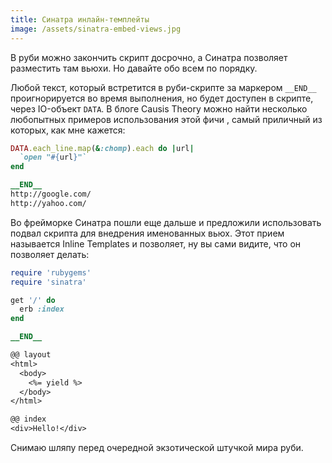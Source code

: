 ```yaml
---
title: Синатра инлайн-темплейты
image: /assets/sinatra-embed-views.jpg
---
```


В руби можно закончить скрипт досрочно, а Синатра позволяет разместить там вьюхи. Но давайте обо всем
по порядку.

Любой текст, который встретится в руби-скрипте за маркером `__END__` проигнорируется во время 
выполнения, но будет доступен в скрипте, через IO-объект `DATA`. В блоге Causis Theory можно найти
несколько любопытных примеров использования этой фичи [<i class="fa fa-external-link"></i>](http://caiustheory.com/why-i-love-data/), самый приличный из которых, как мне кажется:

``` ruby
DATA.each_line.map(&:chomp).each do |url|
  `open "#{url}"`
end

__END__
http://google.com/
http://yahoo.com/
```

Во фрейморке Синатра пошли еще дальше и предложили использовать подвал скрипта для внедрения 
именованных вьюх.
Этот прием называется Inline <nobr>Templates [<i class="fa fa-external-link"></i>](https://github.com/sinatra/sinatra/blob/v1.4.5/README.md#inline-templates)</nobr> и позволяет, ну вы сами видите, что он позволяет делать:

``` ruby
require 'rubygems'
require 'sinatra'

get '/' do
  erb :index
end

__END__

@@ layout
<html>
  <body>
    <%= yield %>
  </body>
</html>

@@ index
<div>Hello!</div>
```

Снимаю шляпу перед очередной экзотической штучкой мира руби.
